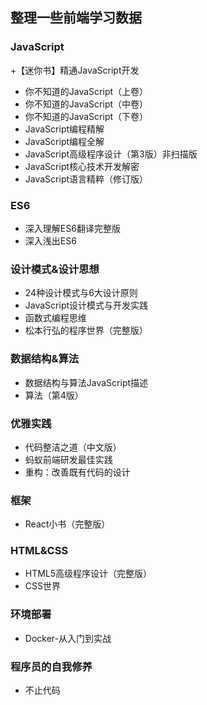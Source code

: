 ## 整理一些前端学习数据
### JavaScript
+【迷你书】精通JavaScript开发
+ 你不知道的JavaScript（上卷）
+ 你不知道的JavaScript（中卷）
+ 你不知道的JavaScript（下卷）
+ JavaScript编程精解
+ JavaScript编程全解
+ JavaScript高级程序设计（第3版）非扫描版
+ JavaScript核心技术开发解密
+ JavaScript语言精粹（修订版）

### ES6
+ 深入理解ES6翻译完整版
+ 深入浅出ES6

### 设计模式&设计思想
+ 24种设计模式与6大设计原则
+ JavaScript设计模式与开发实践
+ 函数式编程思维
+ 松本行弘的程序世界（完整版）

### 数据结构&算法
+ 数据结构与算法JavaScript描述
+ 算法（第4版）

### 优雅实践
+ 代码整洁之道（中文版）
+ 蚂蚁前端研发最佳实践
+ 重构：改善既有代码的设计

### 框架
+ React小书（完整版）

### HTML&CSS
+ HTML5高级程序设计（完整版）
+ CSS世界

### 环境部署
+ Docker-从入门到实战

### 程序员的自我修养
+ 不止代码
